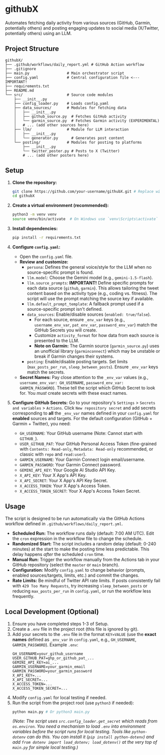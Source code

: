 # githubX

Automates fetching daily activity from various sources (GitHub, Garmin, potentially others) and posting engaging updates to social media (X/Twitter, potentially others) using an LLM.

## Project Structure

```
githubX/
├── .github/workflows/daily_report.yml # GitHub Action workflow
├── .gitignore
├── main.py                 # Main orchestrator script
├── config.yaml             # Central configuration file <--- IMPORTANT!
├── requirements.txt
├── README.md
└── src/                    # Source code modules
    ├── __init__.py
    ├── config_loader.py    # Loads config.yaml
    ├── data_sources/       # Modules for fetching data
    │   ├── __init__.py
    │   ├── github_source.py  # Fetches GitHub activity
    │   └── garmin_source.py  # Fetches Garmin activity (EXPERIMENTAL)
    │   # ... (add other sources here)
    ├── llm/                # Module for LLM interaction
    │   ├── __init__.py
    │   └── generator.py      # Generates post content
    └── posting/            # Modules for posting to platforms
        ├── __init__.py
        └── twitter_poster.py # Posts to X (Twitter)
        # ... (add other posters here)
```

## Setup

1.  **Clone the repository:**

    ```bash
    git clone https://github.com/your-username/githubX.git # Replace with your repo URL
    cd githubX
    ```

2.  **Create a virtual environment (recommended):**

    ```bash
    python3 -m venv venv
    source venv/bin/activate  # On Windows use `venv\Scripts\activate`
    ```

3.  **Install dependencies:**

    ```bash
    pip install -r requirements.txt
    ```

4.  **Configure `config.yaml`:**

    - Open the `config.yaml` file.
    - **Review and customize:**
      - `persona`: Defines the general voice/style for the LLM when no source-specific prompt is found.
      - `llm.model`: Choose the Gemini model (e.g., `gemini-1.5-flash`).
      - `llm.source_prompts`: **IMPORTANT!** Define specific prompts for each data source (`github`, `garmin`). This allows tailoring the tweet content based on the activity type (e.g., coding vs. fitness). The script will use the prompt matching the source key if available.
      - `llm.default_prompt_template`: A fallback prompt used if a source-specific prompt isn't defined.
      - `data_sources`: Enable/disable sources (`enabled: true/false`).
        - For each source, ensure `_env_var` keys (e.g., `username_env_var`, `pat_env_var`, `password_env_var`) match the GitHub Secrets you will create.
        - Customize `activity_format` for how data from each source is presented to the LLM.
        - **Note on Garmin:** The Garmin source (`garmin_source.py`) uses an unofficial library (`garminconnect`) which may be unstable or break if Garmin changes their systems.
      - `posting`: Enable/disable posting targets. Set limits (`max_posts_per_run`, `sleep_between_posts`). Ensure `_env_var` keys match the secrets.
    - **Secret Names:** Pay close attention to the `_env_var` values (e.g., `username_env_var: GH_USERNAME`, `password_env_var: GARMIN_PASSWORD`). These tell the script which GitHub Secret to look for. You _must_ create secrets with these exact names.

5.  **Configure GitHub Secrets:**
    Go to your repository's `Settings` > `Secrets and variables` > `Actions`.
    Click `New repository secret` and add secrets corresponding to **all** the `_env_var` names defined in your `config.yaml` for **enabled** sources and targets. For the default configuration (GitHub + Garmin + Twitter), you need:

    - `GH_USERNAME`: Your GitHub username (Note: Cannot start with `GITHUB_`).
    - `USER_GITHUB_PAT`: Your GitHub Personal Access Token (fine-grained with `Contents: Read-only`, `Metadata: Read-only` recommended, or classic with `repo` and `read:user`).
    - `GARMIN_USERNAME`: Your Garmin Connect login email/username.
    - `GARMIN_PASSWORD`: Your Garmin Connect password.
    - `GEMINI_API_KEY`: Your Google AI Studio API Key.
    - `X_API_KEY`: Your X App's API Key.
    - `X_API_SECRET`: Your X App's API Key Secret.
    - `X_ACCESS_TOKEN`: Your X App's Access Token.
    - `X_ACCESS_TOKEN_SECRET`: Your X App's Access Token Secret.

## Usage

The script is designed to be run automatically via the GitHub Actions workflow defined in `.github/workflows/daily_report.yml`.

- **Scheduled Run:** The workflow runs daily (default: 7:00 AM UTC). Edit the `cron` expression in the workflow file to change the schedule.
- **Randomized Start:** The script includes a random delay (default: 0-240 minutes) at the start to make the posting time less predictable. This delay happens _after_ the scheduled `cron` time.
- **Manual Run:** Trigger the workflow manually from the Actions tab in your GitHub repository (select the `master` or `main` branch).
- **Configuration:** Modify `config.yaml` to change behavior (prompts, enabled sources/targets, limits, etc.) and commit the changes.
- **Rate Limits:** Be mindful of Twitter API rate limits. If posts consistently fail with `429 Too Many Requests`, try increasing `sleep_between_posts` or reducing `max_posts_per_run` in `config.yaml`, or run the workflow less frequently.

## Local Development (Optional)

1.  Ensure you have completed steps 1-3 of Setup.
2.  Create a `.env` file in the project root (this file is ignored by git).
3.  Add your secrets to the `.env` file in the format `KEY=VALUE` (use the **exact names** defined as `_env_var` in `config.yaml`, e.g., `GH_USERNAME`, `GARMIN_PASSWORD`).
    Example `.env`:
    ```
    GH_USERNAME=your_github_username
    USER_GITHUB_PAT=ghp_or_github_pat_...
    GEMINI_API_KEY=ai_...
    GARMIN_USERNAME=your_garmin_email
    GARMIN_PASSWORD=your_garmin_password
    X_API_KEY=...
    X_API_SECRET=...
    X_ACCESS_TOKEN=...
    X_ACCESS_TOKEN_SECRET=...
    ```
4.  Modify `config.yaml` for local testing if needed.
5.  Run the script from the project root (use `python3` if needed):
    ```bash
    python main.py # Or python3 main.py
    ```
    *(Note: The script uses `src.config_loader.get_secret` which reads from `os.environ`. You need a mechanism to load `.env` into environment variables *before* the script runs for local testing. Tools like `python-dotenv` can do this. You can install it (`pip install python-dotenv`) and add `from dotenv import load_dotenv; load_dotenv()` at the very top of `main.py` for simple local testing.)*
